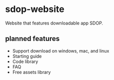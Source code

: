 # sdop-website
Website that features downloadable app SDOP.

## planned features
- Support download on windows, mac, and linux
- Starting guide
- Code library
- FAQ
- Free assets library
